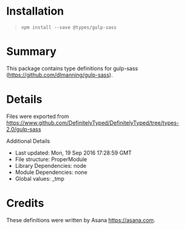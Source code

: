 # Installation
> `npm install --save @types/gulp-sass`

# Summary
This package contains type definitions for gulp-sass (https://github.com/dlmanning/gulp-sass).

# Details
Files were exported from https://www.github.com/DefinitelyTyped/DefinitelyTyped/tree/types-2.0/gulp-sass

Additional Details
 * Last updated: Mon, 19 Sep 2016 17:28:59 GMT
 * File structure: ProperModule
 * Library Dependencies: node
 * Module Dependencies: none
 * Global values: _tmp

# Credits
These definitions were written by Asana <https://asana.com>.
